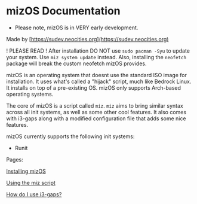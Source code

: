 # mizOS Documentation

- Please note, mizOS is in VERY early development.

Made by [https://sudev.neocities.org](https://sudev.neocities.org)

! PLEASE READ ! After installation DO NOT use `sudo pacman -Syu` to update your system. Use `miz system update` instead. Also, installing the `neofetch` package will break the custom neofetch mizOS provides.


mizOS is an operating system that doesnt use the standard ISO image for installation. It uses what's called a "hijack" script, much like Bedrock Linux. It installs on top of a pre-existing OS. mizOS only supports Arch-based operating systems.

The core of mizOS is a script called `miz`. `miz` aims to bring similar syntax across all init systems, as well as some other cool features. It also comes with i3-gaps along with a modified configuration file that adds some nice features.

mizOS currently supports the following init systems:
- Runit



Pages:

[Installing mizOS](https://github.com/Mizosu97/mizOS/blob/main/pages/install.md)

[Using the miz script](https://github.com/Mizosu97/mizOS/blob/main/pages/miz.md)

[How do I use i3-gaps?](https://github.com/Mizosu97/mizOS/blob/main/pages/i3.md)
